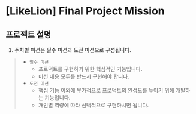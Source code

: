 # [LikeLion] Final Project Mission

## 프로젝트 설명 

1. 주차별 미션은 필수 미션과 도전 미션으로 구성됩니다.

> - `필수 미션`
>   - 프로덕트를 구현하기 위한 핵심적인 기능입니다.
>   - 미션 내용 모두를 반드시 구현해야 합니다.
> - `도전 미션`
>   - 핵심 기능 이외에 부가적으로 프로덕트의 완성도를 높이기 위해 개발하는 기능입니다.
>   - 개인별 역량에 따라 선택적으로 구현하시면 됩니다.